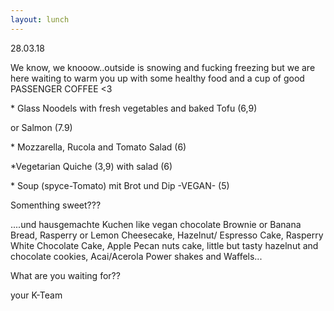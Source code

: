 ```yaml
---
layout: lunch
---
```


28.03.18

We know, we knooow..outside is snowing and fucking freezing but we are here waiting to warm you up with some healthy food and a cup of good PASSENGER COFFEE &lt;3

\* Glass Noodels with fresh vegetables and baked Tofu (6,9)

or Salmon (7.9)

\* Mozzarella, Rucola and Tomato Salad (6)

\*Vegetarian Quiche (3,9) with salad (6)

\* Soup (spyce-Tomato) mit Brot und Dip -VEGAN- (5)

Somenthing sweet???

....und hausgemachte Kuchen like vegan chocolate Brownie or Banana Bread, Rasperry or Lemon Cheesecake, Hazelnut/ Espresso Cake, Rasperry White Chocolate Cake, Apple Pecan nuts cake, little but tasty hazelnut and chocolate cookies, Acai/Acerola Power shakes and Waffels...

What are you waiting for??

your K-Team